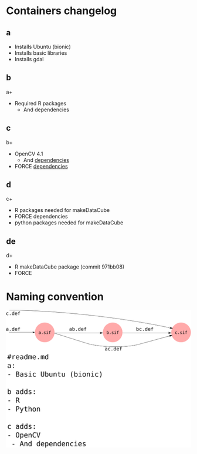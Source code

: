 # Containers changelog

## a
- Installs Ubuntu (bionic)
- Installs basic libraries
- Installs gdal

## b
a+
- Required R packages
  - And dependencies

## c
b+
- OpenCV 4.1
  - And [dependencies](https://docs.opencv.org/4.1.0/d7/d9f/tutorial_linux_install.html)
- FORCE [dependencies](https://force-eo.readthedocs.io/en/latest/setup/depend.html)
## d
c+
- R packages needed for makeDataCube
- FORCE dependencies
- python packages needed for makeDataCube
## de
d+
- R makeDataCube package (commit 971bb08)
- FORCE 

# Naming convention
![image](img/diagram.png)
